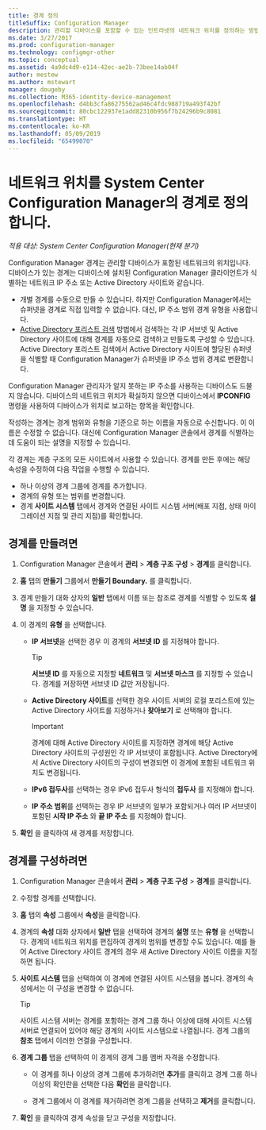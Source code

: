 ```yaml
---
title: 경계 정의
titleSuffix: Configuration Manager
description: 관리할 디바이스를 포함할 수 있는 인트라넷의 네트워크 위치를 정의하는 방법을 이해합니다.
ms.date: 3/27/2017
ms.prod: configuration-manager
ms.technology: configmgr-other
ms.topic: conceptual
ms.assetid: 4a9dc4d9-e114-42ec-ae2b-73bee14ab04f
author: mestew
ms.author: mstewart
manager: dougeby
ms.collection: M365-identity-device-management
ms.openlocfilehash: d4bb3cfa86275562ad46c4fdc988719a493f42bf
ms.sourcegitcommit: 80cbc122937e1add82310b956f7b24296b9c8081
ms.translationtype: HT
ms.contentlocale: ko-KR
ms.lasthandoff: 05/09/2019
ms.locfileid: "65499070"
---
```

# <a name="define-network-locations-as-boundaries-for-system-center-configuration-manager"></a>네트워크 위치를 System Center Configuration Manager의 경계로 정의합니다.

*적용 대상: System Center Configuration Manager(현재 분기)*

Configuration Manager 경계는 관리할 디바이스가 포함된 네트워크의 위치입니다. 디바이스가 있는 경계는 디바이스에 설치된 Configuration Manager 클라이언트가 식별하는 네트워크 IP 주소 또는 Active Directory 사이트와 같습니다.
 - 개별 경계를 수동으로 만들 수 있습니다. 하지만 Configuration Manager에서는 슈퍼넷을 경계로 직접 입력할 수 없습니다. 대신, IP 주소 범위 경계 유형을 사용합니다.
 - [Active Directory 포리스트 검색](../../../../core/servers/deploy/configure/about-discovery-methods.md#bkmk_aboutForest) 방법에서 검색하는 각 IP 서브넷 및 Active Directory 사이트에 대해 경계를 자동으로 검색하고 만들도록 구성할 수 있습니다. Active Directory 포리스트 검색에서 Active Directory 사이트에 할당된 슈퍼넷을 식별할 때 Configuration Manager가 슈퍼넷을 IP 주소 범위 경계로 변환합니다.  

Configuration Manager 관리자가 알지 못하는 IP 주소를 사용하는 디바이스도 드물지 않습니다. 디바이스의 네트워크 위치가 확실하지 않으면 디바이스에서 **IPCONFIG** 명령을 사용하여 디바이스가 위치로 보고하는 항목을 확인합니다.  

작성하는 경계는 경계 범위와 유형을 기준으로 하는 이름을 자동으로 수신합니다. 이 이름은 수정할 수 없습니다. 대신에 Configuration Manager 콘솔에서 경계를 식별하는 데 도움이 되는 설명을 지정할 수 있습니다.  

각 경계는 계층 구조의 모든 사이트에서 사용할 수 있습니다. 경계를 만든 후에는 해당 속성을 수정하여 다음 작업을 수행할 수 있습니다.  
-   하나 이상의 경계 그룹에 경계를 추가합니다.  
-   경계의 유형 또는 범위를 변경합니다.  
-   경계 **사이트 시스템** 탭에서 경계와 연결된 사이트 시스템 서버(배포 지점, 상태 마이그레이션 지점 및 관리 지점)를 확인합니다.  

## <a name="to-create-a-boundary"></a>경계를 만들려면  

1.  Configuration Manager 콘솔에서 **관리** > **계층 구조 구성** > **경계**를 클릭합니다.  

2.  **홈** 탭의 **만들기** 그룹에서 **만들기 Boundary.** 를 클릭합니다.  

3.  경계 만들기 대화 상자의 **일반** 탭에서 이름 또는 참조로 경계를 식별할 수 있도록 **설명** 을 지정할 수 있습니다.  

4.  이 경계의 **유형** 을 선택합니다.  

    -   **IP 서브넷**을 선택한 경우 이 경계의 **서브넷 ID** 를 지정해야 합니다.  
        > [!TIP]  
        >  **서브넷 ID** 를 자동으로 지정할 **네트워크** 및 **서브넷 마스크** 를 지정할 수 있습니다. 경계를 저장하면 서브넷 ID 값만 저장됩니다.  

    -   **Active Directory 사이트**를 선택한 경우 사이트 서버의 로컬 포리스트에 있는 Active Directory 사이트를 지정하거나 **찾아보기** 로 선택해야 합니다.  

        > [!IMPORTANT]  
        >  경계에 대해 Active Directory 사이트를 지정하면 경계에 해당 Active Directory 사이트의 구성원인 각 IP 서브넷이 포함됩니다. Active Directory에서 Active Directory 사이트의 구성이 변경되면 이 경계에 포함된 네트워크 위치도 변경됩니다.  

    -   **IPv6 접두사**를 선택하는 경우 IPv6 접두사 형식의 **접두사** 를 지정해야 합니다.  

    -   **IP 주소 범위**를 선택하는 경우 IP 서브넷의 일부가 포함되거나 여러 IP 서브넷이 포함된 **시작 IP 주소** 와 **끝 IP 주소** 를 지정해야 합니다.    

5.  **확인** 을 클릭하여 새 경계를 저장합니다.  

## <a name="to-configure-a-boundary"></a>경계를 구성하려면  

1.  Configuration Manager 콘솔에서 **관리** > **계층 구조 구성** > **경계**를 클릭합니다.  

2.  수정할 경계를 선택합니다.  

3.  **홈** 탭의 **속성** 그룹에서 **속성**을 클릭합니다.  

4.  경계의 **속성** 대화 상자에서 **일반** 탭을 선택하여 경계의 **설명** 또는 **유형** 을 선택합니다. 경계의 네트워크 위치를 편집하여 경계의 범위를 변경할 수도 있습니다. 예를 들어 Active Directory 사이트 경계의 경우 새 Active Directory 사이트 이름을 지정하면 됩니다.  

5.  **사이트 시스템** 탭을 선택하여 이 경계에 연결된 사이트 시스템을 봅니다. 경계의 속성에서는 이 구성을 변경할 수 없습니다.  

    > [!TIP]  
    >  사이트 시스템 서버는 경계를 포함하는 경계 그룹 하나 이상에 대해 사이트 시스템 서버로 연결되어 있어야 해당 경계의 사이트 시스템으로 나열됩니다. 경계 그룹의 **참조** 탭에서 이러한 연결을 구성합니다.  

6.  **경계 그룹** 탭을 선택하여 이 경계의 경계 그룹 멤버 자격을 수정합니다.  

    -   이 경계를 하나 이상의 경계 그룹에 추가하려면 **추가**를 클릭하고 경계 그룹 하나 이상의 확인란을 선택한 다음 **확인**을 클릭합니다.  

    -   경계 그룹에서 이 경계를 제거하려면 경계 그룹을 선택하고 **제거**를 클릭합니다.  

7.  **확인** 을 클릭하여 경계 속성을 닫고 구성을 저장합니다.  
